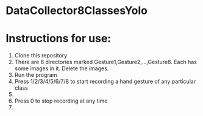 # DataCollector8ClassesYolo

<h1>Instructions for use:</h1>

<ol>
<li>Clone this repository</li>
<li>There are 8 directories marked Gesture1,Gesture2,...,Gesture8. Each has some images in it. Delete the images.</li>
<li>Run the program</li>
<li>Press 1/2/3/4/5/6/7/8 to start recording a hand gesture of any particular class<li>
<li>Press 0 to stop recording at any time<li>
</ol>
